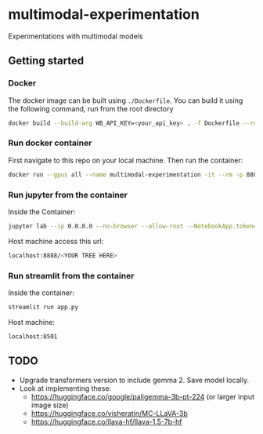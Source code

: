 # multimodal-experimentation
Experimentations with multimodal models

## Getting started

### Docker

The docker image can be built using `./Dockerfile`. You can build it using the following command, run from the root directory

```bash
docker build --build-arg WB_API_KEY=<your_api_key> . -f Dockerfile --rm -t llm-finetuning:latest
```

### Run docker container

First navigate to this repo on your local machine. Then run the container:

```bash
docker run --gpus all --name multimodal-experimentation -it --rm -p 8888:8888 -p 8501:8501 -p 8000:8000 --entrypoint /bin/bash -w /multimodal-experimentation -v $(pwd):/multimodal-experimentation llm-finetuning:latest
```

### Run jupyter from the container
Inside the Container:
```bash
jupyter lab --ip 0.0.0.0 --no-browser --allow-root --NotebookApp.token=''
```

Host machine access this url:
```bash
localhost:8888/<YOUR TREE HERE>
```

### Run streamlit from the container
Inside the container:
```bash
streamlit run app.py
```

Host machine:
```bash
localhost:8501
```

## TODO 

- Upgrade transformers version to include gemma 2. Save model locally.
- Look at implementing these:
    - https://huggingface.co/google/paligemma-3b-pt-224 (or larger input image size)
    - https://huggingface.co/visheratin/MC-LLaVA-3b
    - https://huggingface.co/llava-hf/llava-1.5-7b-hf